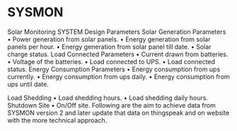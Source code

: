 # SYSMON
Solar Monitoring SYSTEM
Design Parameters
Solar Generation Parameters
•	Power generation from solar panels. 
•	Energy generation from solar panels per hour.
•	Energy generation from solar panel till date.
•	Solar charge status.
Load Connected Parameters
•	Current drawn from batteries.
•	Voltage of the batteries.
•	Load connected to UPS.
•	Load connected status.
Energy Consumption Parameters
•	Energy consumption from ups currently.
•	Energy consumption from ups daily.
•	Energy consumption from ups until date.

Load Shedding 
•	Load shedding hours.
•	Load shedding daily hours.
Shutdown Site
•	On/Off site. 
Following are the aim to achieve data from SYSMON version 2 and later update that data on thingspeak and on website with the more technical approach. 

